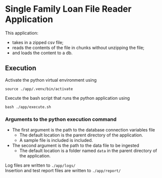 # Single Family Loan File Reader Application
This application: 
- takes in a zipped csv file; 
- reads the contents of the file in chunks without unzipping the file; 
- and loads the content to a db.


## Execution
Activate the python virtual environment using
```
source ./app/.venv/bin/activate
```
Execute the bash script that runs the python application using
``` 
bash ./app/execute.sh 
```
### Arguments to the python execution command 
- The first argument is the path to the database connection variables file
	- The default location is the parent directory of the application.
	- A sample file is included is included.
- The second argument is the path to the data file to be ingested
	- The default location is a folder named `data` in the parent directory of the application.


Log files are written to `./app/logs/` <br/>
Insertion and test report files are written to `./app/report/`